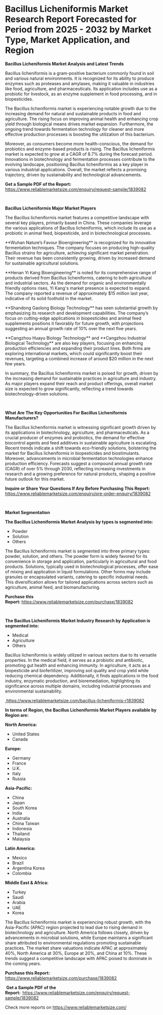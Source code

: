 <p><h1>Bacillus Licheniformis Market Research Report Forecasted for Period from 2025 -  2032 by Market Type, Market Application, and Region</h1></p><p><strong>Bacillus Licheniformis Market Analysis and Latest Trends</strong></p>
<p><p>Bacillus licheniformis is a gram-positive bacterium commonly found in soil and various natural environments. It is recognized for its ability to produce enzymes such as proteases and amylases, making it valuable in industries like food, agriculture, and pharmaceuticals. Its application includes use as a probiotic for livestock, as an enzyme supplement in food processing, and in biopesticides.</p><p>The Bacillus licheniformis market is experiencing notable growth due to the increasing demand for natural and sustainable products in food and agriculture. The rising focus on improving animal health and enhancing crop yield through biological means drives market expansion. Furthermore, the ongoing trend towards fermentation technology for cleaner and more effective production processes is boosting the utilization of this bacterium.</p><p>Moreover, as consumers become more health-conscious, the demand for probiotics and enzyme-based products is rising. The Bacillus licheniformis market is expected to grow at a CAGR of 8.7% during the forecast period. Innovations in biotechnology and fermentation processes contribute to the evolving landscape, positioning Bacillus licheniformis as a key player in various industrial applications. Overall, the market reflects a promising trajectory, driven by sustainability and technological advancements.</p></p>
<p><strong>Get a Sample PDF of the Report:&nbsp;</strong> <a href="https://www.reliablemarketsize.com/enquiry/request-sample/1839082?utm_campaign=2755&utm_medium=2&utm_source=Github&utm_content=ia&utm_term=08032025&utm_id=bacillus-licheniformis">https://www.reliablemarketsize.com/enquiry/request-sample/1839082</a></p>
<p>&nbsp;</p>
<p><strong>Bacillus Licheniformis Major Market Players</strong></p>
<p><p>The Bacillus licheniformis market features a competitive landscape with several key players, primarily based in China. These companies leverage the various applications of Bacillus licheniformis, which include its use as a probiotic in animal feed, biopesticide, and in biotechnological processes.</p><p>**Wuhan Nature’s Favour Bioengineering** is recognized for its innovative fermentation techniques. The company focuses on producing high-quality Bacillus strains for agriculture, achieving significant market penetration. Their revenue has been consistently growing, driven by increased demand for sustainable agricultural solutions.</p><p>**Henan Yi Kang Bioengineering** is noted for its comprehensive range of products derived from Bacillus licheniformis, catering to both agricultural and industrial sectors. As the demand for organic and environmentally friendly options rises, Yi Kang's market presence is expected to expand. The company reported a revenue of approximately $15 million last year, indicative of its solid foothold in the market.</p><p>**Shandong Gaolong Biology Technology** has seen substantial growth by emphasizing its research and development capabilities. The company’s focus on cutting-edge applications in biopesticides and animal feed supplements positions it favorably for future growth, with projections suggesting an annual growth rate of 10% over the next five years.</p><p>**Cangzhou Huayu Biology Technology** and **Cangzhou Industrial Biological Technology** are also key players, focusing on enhancing production efficiencies and expanding their product lines. Both firms are exploring international markets, which could significantly boost their revenues, targeting a combined increase of around $20 million in the next few years.</p><p>In summary, the Bacillus licheniformis market is poised for growth, driven by the increasing demand for sustainable practices in agriculture and industry. As major players expand their reach and product offerings, overall market size is expected to grow significantly, reflecting a trend towards biotechnology-driven solutions.</p></p>
<p>&nbsp;</p>
<p><strong>What Are The Key Opportunities For Bacillus Licheniformis Manufacturers?</strong></p>
<p><p>The Bacillus licheniformis market is witnessing significant growth driven by its applications in biotechnology, agriculture, and pharmaceuticals. As a crucial producer of enzymes and probiotics, the demand for effective biocontrol agents and feed additives in sustainable agriculture is escalating. Recent trends indicate a shift towards eco-friendly solutions, bolstering the market for Bacillus licheniformis in biopesticides and biostimulants. Moreover, advancements in microbial fermentation technologies enhance production efficiency. Forecasts suggest a compound annual growth rate (CAGR) of over 5% through 2030, reflecting increasing investments in research and a growing preference for natural products, shaping a positive future outlook for this market.</p></p>
<p><strong>Inquire or Share Your Questions If Any Before Purchasing This Report:</strong> <a href="https://www.reliablemarketsize.com/enquiry/pre-order-enquiry/1839082?utm_campaign=2755&utm_medium=2&utm_source=Github&utm_content=ia&utm_term=08032025&utm_id=bacillus-licheniformis">https://www.reliablemarketsize.com/enquiry/pre-order-enquiry/1839082</a></p>
<p>&nbsp;</p>
<p><strong>Market Segmentation</strong></p>
<p><strong>The Bacillus Licheniformis Market Analysis by types is segmented into:</strong></p>
<p><ul><li>Powder</li><li>Solution</li><li>Others</li></ul></p>
<p><p>The Bacillus licheniformis market is segmented into three primary types: powder, solution, and others. The powder form is widely favored for its convenience in storage and application, particularly in agricultural and food products. Solutions, typically used in biotechnological processes, offer ease of mixing and application in liquid formulations. Other forms may include granules or encapsulated variants, catering to specific industrial needs. This diversification allows for tailored applications across sectors such as agriculture, animal feed, and biomanufacturing.</p></p>
<p><strong>Purchase this Report:&nbsp;</strong><a href="https://www.reliablemarketsize.com/purchase/1839082?utm_campaign=2755&utm_medium=2&utm_source=Github&utm_content=ia&utm_term=08032025&utm_id=bacillus-licheniformis">https://www.reliablemarketsize.com/purchase/1839082</a></p>
<p>&nbsp;</p>
<p><strong>The Bacillus Licheniformis Market Industry Research by Application is segmented into:</strong></p>
<p><ul><li>Medical</li><li>Agriculture</li><li>Others</li></ul></p>
<p><p>Bacillus licheniformis is widely utilized in various sectors due to its versatile properties. In the medical field, it serves as a probiotic and antibiotic, promoting gut health and enhancing immunity. In agriculture, it acts as a biopesticide and biofertilizer, improving soil quality and crop yield while reducing chemical dependency. Additionally, it finds applications in the food industry, enzymatic production, and bioremediation, highlighting its significance across multiple domains, including industrial processes and environmental sustainability.</p></p>
<p><a href="https://www.reliablemarketsize.com/bacillus-licheniformis-r1839082?utm_campaign=2755&utm_medium=2&utm_source=Github&utm_content=ia&utm_term=08032025&utm_id=bacillus-licheniformis">&nbsp;https://www.reliablemarketsize.com/bacillus-licheniformis-r1839082</a></p>
<p><strong>In terms of Region, the Bacillus Licheniformis Market Players available by Region are:</strong></p>
<p>
    <p> <strong> North America: </strong>
        <ul>
            <li>United States</li>
            <li>Canada</li>
        </ul>
        </p> 
    <p> <strong> Europe: </strong>
        <ul>
            <li>Germany</li>
            <li>France</li>
            <li>U.K.</li>
            <li>Italy</li>
            <li>Russia</li>
        </ul>
        </p> 
    <p> <strong> Asia-Pacific: </strong>
        <ul>
            <li>China</li>
            <li>Japan</li>
            <li>South Korea</li>
            <li>India</li>
            <li>Australia</li>
            <li>China Taiwan</li>
            <li>Indonesia</li>
            <li>Thailand</li>
            <li>Malaysia</li>
        </ul>
        </p> 
    <p> <strong> Latin America: </strong>
        <ul>
            <li>Mexico</li>
            <li>Brazil</li>
            <li>Argentina Korea</li>
            <li>Colombia</li>
        </ul>
        </p> 
    <p> <strong> Middle East & Africa: </strong>
        <ul>
            <li>Turkey</li>
            <li>Saudi</li>
            <li>Arabia</li>
            <li>UAE</li>
            <li>Korea</li>
        </ul>
    </p>
    </p>
<p><p>The Bacillus licheniformis market is experiencing robust growth, with the Asia-Pacific (APAC) region projected to lead due to rising demand in biotechnology and agriculture. North America follows closely, driven by advancements in microbial solutions, while Europe maintains a significant share attributed to environmental regulations promoting sustainable practices. The market share valuations indicate APAC at approximately 40%, North America at 30%, Europe at 20%, and China at 10%. These trends suggest a competitive landscape with APAC poised to dominate in the coming years.</p></p>
<p><strong>Purchase this Report: </strong><a href="https://www.reliablemarketsize.com/purchase/1839082?utm_campaign=2755&utm_medium=2&utm_source=Github&utm_content=ia&utm_term=08032025&utm_id=bacillus-licheniformis">https://www.reliablemarketsize.com/purchase/1839082</a></p>
<p>&nbsp;<strong>Get a Sample PDF of the Report:&nbsp;&nbsp;</strong><a href="https://www.reliablemarketsize.com/enquiry/request-sample/1839082?utm_campaign=2755&utm_medium=2&utm_source=Github&utm_content=ia&utm_term=08032025&utm_id=bacillus-licheniformis">https://www.reliablemarketsize.com/enquiry/request-sample/1839082</a></p>
<p><strong></strong></p>
<p>Check more reports on <a href="https://www.reliablemarketsize.com/?utm_campaign=2755&utm_medium=2&utm_source=Github&utm_content=ia&utm_term=08032025&utm_id=bacillus-licheniformis">https://www.reliablemarketsize.com/</a></p>